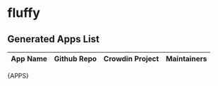 # fluffy

## Generated Apps List

| App Name | Github Repo | Crowdin Project | Maintainers |
| -------- | ----------- | --------------- | ----------- |

{APPS}
